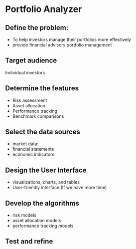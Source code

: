 # Portfolio Analyzer

## Define the problem:

- To help investors manage their portfolios more effectively 
- provide financial advisors portfolio management

## Target audience

Individual investors

## Determine the features

- Risk assessment
- Asset allocation
- Performance tracking
- Benchmark comparisons

## Select the data sources

- market data:
- financial statements
- economic indicators

## Design the User Interface

- visualizations, charts, and tables
- User-friendly interface (If we have more time)

## Develop the algorithms

- risk models
- asset allocation models
- performance tracking models

## Test and refine
